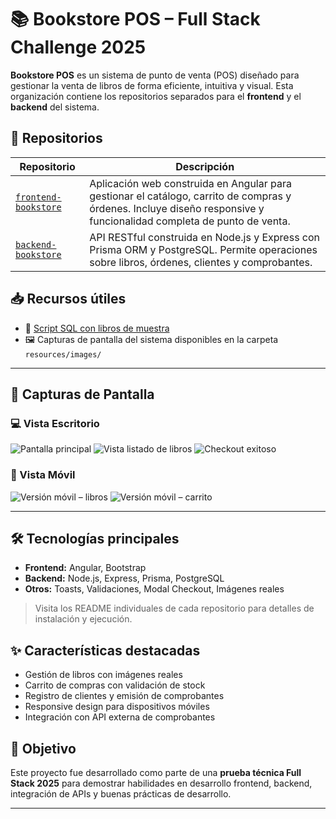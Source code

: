 # 📚 Bookstore POS – Full Stack Challenge 2025

**Bookstore POS** es un sistema de punto de venta (POS) diseñado para gestionar la venta de libros de forma eficiente, intuitiva y visual. Esta organización contiene los repositorios separados para el **frontend** y el **backend** del sistema.

## 🧩 Repositorios

| Repositorio        | Descripción                                  |
|--------------------|----------------------------------------------|
| [`frontend-bookstore`](https://github.com/bookstore-pos/frontend-bookstore) | Aplicación web construida en Angular para gestionar el catálogo, carrito de compras y órdenes. Incluye diseño responsive y funcionalidad completa de punto de venta. |
| [`backend-bookstore`](https://github.com/bookstore-pos/backend-bookstore)   | API RESTful construida en Node.js y Express con Prisma ORM y PostgreSQL. Permite operaciones sobre libros, órdenes, clientes y comprobantes. |

## 📥 Recursos útiles

- 📄 [Script SQL con libros de muestra](../profile/resources/sql/books.sql)
- 🖼 Capturas de pantalla del sistema disponibles en la carpeta `resources/images/`

---

## 📸 Capturas de Pantalla

### 💻 Vista Escritorio

![Pantalla principal](./resources/images/front-1.jpeg)
![Vista listado de libros](./resources/images/front-2.jpeg)
![Checkout exitoso](./resources/images/front-4.jpeg)

### 📱 Vista Móvil

![Versión móvil – libros](./resources/images/front-movil-1.jpeg)
![Versión móvil – carrito](./resources/images/front-movil-2.jpeg)

---

## 🛠 Tecnologías principales

- **Frontend:** Angular, Bootstrap
- **Backend:** Node.js, Express, Prisma, PostgreSQL
- **Otros:** Toasts, Validaciones, Modal Checkout, Imágenes reales

> Visita los README individuales de cada repositorio para detalles de instalación y ejecución.

## ✨ Características destacadas

- Gestión de libros con imágenes reales
- Carrito de compras con validación de stock
- Registro de clientes y emisión de comprobantes
- Responsive design para dispositivos móviles
- Integración con API externa de comprobantes

## 🚀 Objetivo

Este proyecto fue desarrollado como parte de una **prueba técnica Full Stack 2025** para demostrar habilidades en desarrollo frontend, backend, integración de APIs y buenas prácticas de desarrollo.

---
